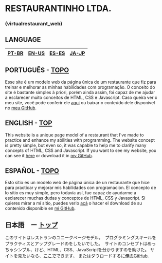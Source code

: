 # RESTAURANTINHO LTDA.
### (virtualrestaurant_web)

## LANGUAGE
| [PT-BR](#PORTUGUÊS---TOPO) | [EN-US](#ENGLISH---TOP) | [ES-ES](ESPAÑOL---#TOPO) | [JA-JP](#日本語-ー-トップ) |
|-|-|-|-|

## PORTUGUÊS - [TOPO](#RESTAURANTINHO-LTDA.)
Esse site é um modelo web da página única de um restaurante que fiz para treinar e melhorar as minhas habilidades com programação. O conceito do site é bastante simples à priori, porém ainda assim, foi capaz de me ajudar a esclarecer muito conceitos de HTML, CSS e Javascript.
Caso queira ver o meu site, você pode conferir ele [aqui](http://localhost/virtualrestaurant_web/) ou baixar o conteúdo dele disponível no [meu GitHub](https://github.com/monambike/).

## ENGLISH - [TOP](#RESTAURANTINHO-LTDA.)
This website is a unique page model of a restaurant that I've made to practice and enhance my abilities with programming. The website concept is pretty simple, but even so, it was capable to help me to clarify many concepts of HTML, CSS and Javascript.
If you want to see my website, you can see it [here](http://localhost/virtualrestaurant_web/) or download it in [my GitHub](https://github.com/monambike/).

## ESPAÑOL - [TOPO](#RESTAURANTINHO-LTDA.)
Esto sitio es un modelo web de página única de un restaurante que hice para practicar y mejorar mis habilidades con programación. El concepto de lo sitio es muy simple, pero todavía así, fue capaz de ayudarme a esclarecer muchas dudas y conceptos de HTML, CSS y Javascript.
Si quieres mirar a mí sitio, puedes verlo [acá](http://localhost/virtualrestaurant_web/) o hacer el download de su contenido disponible en [mi GitHub](https://github.com/monambike/).

## 日本語　ー [トップ](#RESTAURANTINHO-LTDA.)
このサイトはレストランのユニークページモデル。　プログラミングスキールをプラクティスとアップグレードのをしたいでした。　サイトのコンセプトはめっちゃシンプル、けど、HTML、CSS、JavaScriptを分かりますのを助けた。
サイトを見たいなら、[ここで](http://localhost/virtualrestaurant_web/)できます、 またはダウロードするに[俺のGitHub](https://github.com/monambike/).

